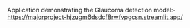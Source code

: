 Application demonstrating the Glaucoma detection model:- https://majorproject-hjzugm6dsdcf8rwfvpgcsn.streamlit.app/
